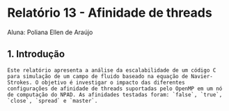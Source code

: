 # Relatório 13 - Afinidade de threads
Aluna: Poliana Ellen de Araújo

## 1. Introdução
    Este relatório apresenta a análise da escalabilidade de um código C para simulação de um campo de fluido baseado na equação de Navier-Strokes. O objetivo é investigar o impacto das diferentes configurações de afinidade de threads suportadas pelo OpenMP em um nó de computação do NPAD. As afinidades testadas foram: `false`, `true`, `close`, `spread` e `master`.